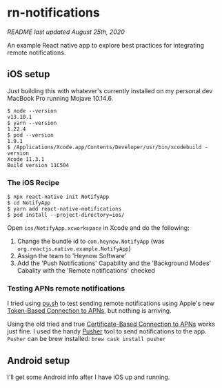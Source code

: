 # rn-notifications

*README last updated August 25th, 2020*

An example React native app to explore best practices for integrating remote notifications. 

## iOS setup
Just building this with whatever's currently installed on my personal dev MacBook Pro running Mojave 10.14.6.

```
$ node --version
v13.10.1
$ yarn --version
1.22.4
$ pod --version
1.9.1
$ /Applications/Xcode.app/Contents/Developer/usr/bin/xcodebuild -version
Xcode 11.3.1
Build version 11C504
```

### The iOS Recipe
```
$ npx react-native init NotifyApp
$ cd NotifyApp
$ yarn add react-native-notifications
$ pod install --project-directory=ios/
```

Open `ios/NotifyApp.xcworkspace` in Xcode and do the following:

1. Change the bundle id to `com.heynow.NotifyApp` (was `org.reactjs.native.example.NotifyApp`)
2. Assign the team to 'Heynow Software'
3. Add the 'Push Notifications' Capability and the 'Background Modes' Cabality with the 'Remote notifications' checked

### Testing APNs remote notifications

I tried using [pu.sh](https://github.com/tsif/pu.sh/blob/master/pu.sh) to test sending remote notifications using Apple's new [Token-Based Connection to APNs](https://developer.apple.com/documentation/usernotifications/setting_up_a_remote_notification_server/establishing_a_token-based_connection_to_apns), but nothing is arriving.

Using the old tried and true [Certificate-Based Connection to APNs](https://developer.apple.com/documentation/usernotifications/setting_up_a_remote_notification_server/establishing_a_certificate-based_connection_to_apns) works just fine. I used the handy [Pusher](https://github.com/noodlewerk/NWPusher) tool to send notifications to the app. `Pusher` can be brew installed: `brew cask install pusher`

## Android setup
I'll get some Android info after I have iOS up and running.
